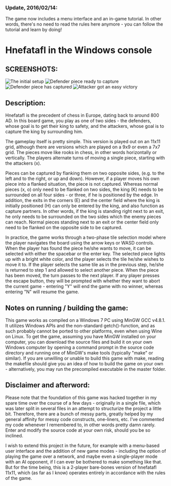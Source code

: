 ### Update, 2016/02/14:
The game now includes a menu interface and an in-game tutorial. In other words, there's no need to read the rules here anymore - you can follow the tutorial and learn by doing!

# Hnefatafl in the Windows console

## SCREENSHOTS:
![The initial setup](http://puu.sh/n5nZd/328a226219.jpg)
![Defender piece ready to capture](http://puu.sh/n5o1w/7504563734.png)
![Defender piece has captured](http://puu.sh/n5o5j/785f1f23c2.png)
![Attacker got an easy victory](http://puu.sh/n5oaE/eb1852560b.png)

## Description:

Hnefatafl is the precedent of chess in Europe, dating back to around 800 AD. In this board game, you play as one of two sides - the defenders, whose goal is to get their king to safety, and the attackers, whose goal is to capture the king by surrounding him.

The gameplay itself is pretty simple. This version is played out on an 11x11 grid, although there are versions which are played on a 9x9 or even a 7x7 grid. The pieces move like rooks in chess, in other words horizontally or vertically. The players alternate turns of moving a single piece, starting with the attackers (x).

Pieces can be captured by flanking them on two opposite sides, (e.g. to the left and to the right, or up and down). However, if a player moves his own piece into a flanked situation, the piece is not captured. Whereas normal pieces (x, o) only need to be flanked on two sides, the king (K) needs to be surrounded on all four sides - or three, if he is positioned by the edge. In addition, the exits in the corners (E) and the center field where the king is initially positioned (H) can only be entered by the king, and also function as capture partners. In other words, if the king is standing right next to an exit, he only needs to be surrounded on the two sides which the enemy pieces can reach. Normal pieces standing next to an exit or the center field only need to be flanked on the opposite side to be captured.

In practice, the game works through a two-phase tile selection model where the player navigates the board using the arrow keys or WASD controls. When the player has found the piece he/she wants to move, it can be selected with either the spacebar or the enter key. The selected piece lights up with a bright white color, and the player selects the tile he/she wishes to move it to. If the player selects the same tile as in the previous step, he/she is returned to step 1 and allowed to select another piece. When the piece has been moved, the turn passes to the next player. If any player presses the escape button, they will be prompted with whether they want to abort the current game - entering "Y" will end the game with no winner, whereas entering "N" will resume the game.

## Notes on running / building the game:

This game works as compiled on a Windows 7 PC using MinGW GCC v4.8.1. It utilizes Windows APIs and the non-standard getch()-function, and as such probably cannot be ported to other platforms, even when using Wine on Linux. To get the game, assuming you have MinGW installed on your computer, you can download the source files and build it on your own Windows computer by opening a command prompt in the source code directory and running one of MinGW's make tools (typically "make" or similar). If you are unwilling or unable to build this game with make, reading the makefile should give you an idea of how to build the game on your own - alternatively, you may run the precompiled executable in the master folder.

## Disclaimer and afterword:

Please note that the foundation of this game was hacked together in my spare time over the course of a few days - originally in a single file, which was later split in several files in an attempt to structurize the project a little bit. Therefore, there are a bunch of messy parts, greatly helped by my general affinity for messy code constructs, one-liners, etc. I've commented my code whenever I remembered to, in other words pretty damn rarely. Enter and modify the source code at your own risk, should you be so inclined.

I wish to extend this project in the future, for example with a menu-based user interface and the addition of new game modes - including the option of playing the game over a network, and maybe even a single-player mode with an AI opponent, if I can ever be bothered to make something like that. But for the time being, this is a 2-player bare-bones version of hnefatafl 11x11, which (as far as I know) operates entirely in accordance with the rules of the game.
